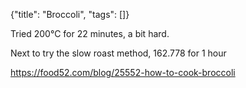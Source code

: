 {"title": "Broccoli", "tags": []}

Tried 200°C for 22 minutes, a bit hard.

Next to try the slow roast method, 162.778 for 1 hour

https://food52.com/blog/25552-how-to-cook-broccoli

